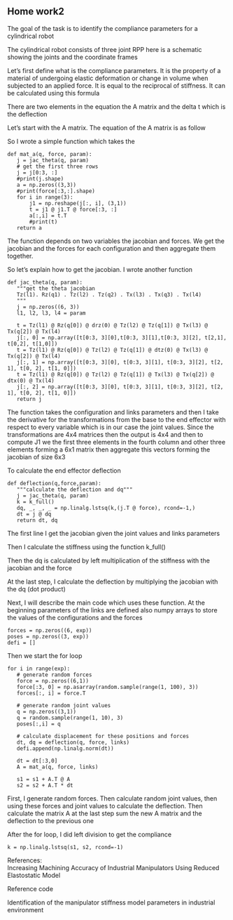 ## Home work2

The goal of the task is to identify the compliance parameters for a cylindrical robot

The cylindrical robot consists of three joint RPP here is a schematic showing the joints and the coordinate frames

Let’s first define what is the compliance parameters. It is the property of a material of undergoing elastic deformation or change in volume when subjected to an applied force. It is equal to the reciprocal of stiffness. It can be calculated using this formula

There are two elements in the equation the A matrix and the delta t which is the deflection

Let’s start with the A matrix. The equation of the A matrix is as follow 

So I wrote a simple function which takes the 


```
def mat_a(q, force, param):
   j = jac_theta(q, param)
   # get the first three rows
   j = j[0:3, :]
   #print(j.shape)
   a = np.zeros((3,3))
   #print(force[:3,:].shape)
   for i in range(3):
       j1 = np.reshape(j[:, i], (3,1))
       t = j1 @ j1.T @ force[:3, :]
       a[:,i] = t.T
       #print(t)
   return a
```


The function depends on two variables the jacobian and forces. We get the jacobian and the forces for each configuration and then aggregate them together.

So let’s explain how to get the jacobian. I wrote another function 


```
def jac_theta(q, param):
   """get the theta jacobian
   Tz(l1). Rz(q1) . Tz(l2) . Tz(q2) . Tx(l3) . Tx(q3) . Tx(l4)
   """
   j = np.zeros((6, 3))
   l1, l2, l3, l4 = param

   t = Tz(l1) @ Rz(q[0]) @ drz(0) @ Tz(l2) @ Tz(q[1]) @ Tx(l3) @ Tx(q[2]) @ Tx(l4)
   j[:, 0] = np.array([t[0:3, 3][0],t[0:3, 3][1],t[0:3, 3][2], t[2,1], t[0,2], t[1,0]])
   t = Tz(l1) @ Rz(q[0]) @ Tz(l2) @ Tz(q[1]) @ dtz(0) @ Tx(l3) @ Tx(q[2]) @ Tx(l4)
   j[:, 1] = np.array([t[0:3, 3][0], t[0:3, 3][1], t[0:3, 3][2], t[2, 1], t[0, 2], t[1, 0]])
   t = Tz(l1) @ Rz(q[0]) @ Tz(l2) @ Tz(q[1]) @ Tx(l3) @ Tx(q[2]) @ dtx(0) @ Tx(l4)
   j[:, 2] = np.array([t[0:3, 3][0], t[0:3, 3][1], t[0:3, 3][2], t[2, 1], t[0, 2], t[1, 0]])
   return j
```


The function takes the configuration and links parameters and then I take the derivative for the transformations from the base to the end effector with respect to every variable which is in our case the joint values. Since the transformations are 4x4 matrices then the output is 4x4 and then to compute J1 we the first three elements in the fourth column and other three elements forming a 6x1 matrix then aggregate this vectors forming the jacobian of size 6x3

To calculate the end effector deflection

```
def deflection(q,force,param):
   """calculate the deflection and dq"""
   j = jac_theta(q, param)
   k = k_full()
   dq, _, _, _ = np.linalg.lstsq(k,(j.T @ force), rcond=-1,)
   dt = j @ dq
   return dt, dq
```


The first line I get the jacobian given the joint values and links parameters 

Then I calculate the stiffness using the function k_full()

Then the dq is calculated by left multiplication of the stiffness with the jacobian and the force

At the last step, I calculate the deflection by multiplying the jacobian with the dq (dot product)

Next, I will describe the main code which uses these function. At the beginning parameters of the links are defined also numpy arrays to store the values of the configurations and the forces 


```
forces = np.zeros((6, exp))
poses = np.zeros((3, exp))
defi = []
```


Then we start the for loop 


```
for i in range(exp):
   # generate random forces
   force = np.zeros((6,1))
   force[:3, 0] = np.asarray(random.sample(range(1, 100), 3))
   forces[:, i] = force.T

   # generate random joint values
   q = np.zeros((3,1))
   q = random.sample(range(1, 10), 3)
   poses[:,i] = q

   # calculate displacement for these positions and forces
   dt, dq = deflection(q, force, links)
   defi.append(np.linalg.norm(dt))

   dt = dt[:3,0]
   A = mat_a(q, force, links)

   s1 = s1 + A.T @ A
   s2 = s2 + A.T * dt
```


First, I generate random forces. Then calculate random joint values, then using these forces and joint values to calculate the deflection. Then calculate the matrix A at the last step sum the new A matrix and the deflection to the previous one 

After the for loop, I did left division to get the compliance


```
k = np.linalg.lstsq(s1, s2, rcond=-1)
```


References: \
Increasing Machining Accuracy of Industrial Manipulators Using Reduced Elastostatic Model

Reference code

Identification of the manipulator stiffness model parameters in industrial environment


<!-- Docs to Markdown version 1.0β18 -->
